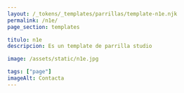 ```yaml
---
layout: /_tokens/_templates/parrillas/template-n1e.njk
permalink: /n1e/
page_section: templates

titulo: n1e
descripcion: Es un template de parrilla studio

image: /assets/static/n1e.jpg

tags: ["page"]
imageAlt: Contacta
---
```

